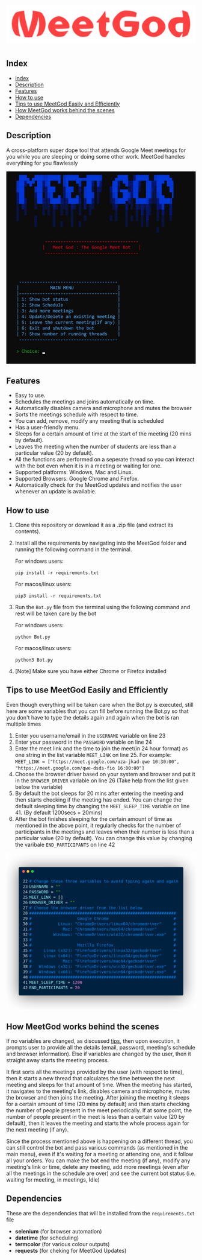 ![meetgod](images/meetgod-3.png)

#

## Index

- [Index](#index)
- [Description](#description)
- [Features](#features)
- [How to use](#how-to-use)
- [Tips to use MeetGod Easily and Efficiently](#tips-to-use-meetgod-easily-and-efficiently)
- [How MeetGod works behind the scenes](#how-meetgod-works-behind-the-scenes)
- [Dependencies](#dependencies)

## Description

A cross-platform super dope tool that attends Google Meet meetings for you while you are sleeping or doing some other work. MeetGod handles everything for you flawlessly

![demo](images/demo-1.jpeg)

## Features

- Easy to use.
- Schedules the meetings and joins automatically on time.
- Automatically disables camera and microphone and mutes the browser
- Sorts the meetings schedule with respect to time.
- You can add, remove, modify any meeting that is scheduled
- Has a user-friendly menu.
- Sleeps for a certain amount of time at the start of the meeting (20 mins by default).
- Leaves the meeting when the number of students are less than a particular value (20 by default).
- All the functions are performed on a seperate thread so you can interact with the bot even when it is in a meeting or waiting for one.
- Supported platforms: Windows, Mac and Linux.
- Supported Browsers: Google Chrome and Firefox.
- Automatically check for the MeetGod updates and notifies the user whenever an update is available.

## How to use

1. Clone this repository or download it as a .zip file (and extract its contents).
2. Install all the requirements by navigating into the MeetGod folder and running the following command in the terminal.

   For windows users:

   ```
   pip install -r requirements.txt
   ```

   For macos/linux users:

   ```
   pip3 install -r requirements.txt
   ```

3. Run the `Bot.py` file from the terminal using the following command and rest will be taken care by the bot

   For windows users:

   ```
   python Bot.py
   ```

   For macos/linux users:

   ```
   python3 Bot.py
   ```

4. [Note] Make sure you have either Chrome or Firefox installed

## Tips to use MeetGod Easily and Efficiently

Even though everything will be taken care when the Bot.py is executed, still here are some variables that you can fill before running the Bot.py so that you don't have to type the details again and again when the bot is ran multiple times

1. Enter you username/email in the `USERNAME` variable on line 23
2. Enter your password in the `PASSWORD` variable on line 24
3. Enter the meet link and the time to join the meet(in 24 hour format) as one string in the list variable `MEET_LINK` on line 25. For example: `MEET_LINK = ["https://meet.google.com/uza-jkad-qwe 10:30:00", "https://meet.google.com/qwe-dsds-fio 16:00:00"]`
4. Choose the browser driver based on your system and browser and put it in the `BROWSER_DRIVER` variable on line 26 (Take help from the list given below the variable)
5. By default the bot sleeps for 20 mins after entering the meeting and then starts checking if the meeting has ended. You can change the default sleeping time by changing the `MEET_SLEEP_TIME` variable on line 41. (By default 1200secs = 20mins)
6. After the bot finishes sleeping for the certain amount of time as mentioned in the above point, it regularly checks for the number of participants in the meetings and leaves when their number is less than a particular value (20 by default). You can change this value by changing the varibale `END_PARTICIPANTS` on line 42

![substitution](images/substitutes.png)

## How MeetGod works behind the scenes

If no variables are changed, as discussed [tips](#tips-to-use-meetgod-easily-and-efficiently), then upon execution, it prompts user to provide all the details (email, password, meeting's schedule and browser information). Else if variables are changed by the user, then it straight away starts the meeting process.

It first sorts all the meetings provided by the user (with respect to time), then it starts a new thread that calculates the time between the next meeting and sleeps for that amount of time. When the meeting has started, it navigates to the meeting's link, disables camera and microphone, mutes the browser and then joins the meeting. After joining the meeting it sleeps for a certain amount of time (20 mins by default) and then starts checking the number of people present in the meet periodically. If at some point, the number of people present in the meet is less than a certain value (20 by default), then it leaves the meeting and starts the whole process again for the next meeting (if any).

Since the process mentioned above is happening on a different thread, you can still control the bot and pass various commands (as mentioned in the main menu), even if it's waiting for a meeting or attending one, and it follow all your orders. You can make the bot end the meeting (if any), modify any meeting's link or time, delete any meeting, add more meetings (even after all the meetings in the schedule are over) and see the current bot status (i.e. waiting for meeting, in meetings, Idle)

## Dependencies

These are the dependencies that will be installed from the `requirements.txt` file

- **selenium** (for browser automation)
- **datetime** (for scheduling)
- **termcolor** (for various colour outputs)
- **requests** (for cheking for MeetGod Updates)
